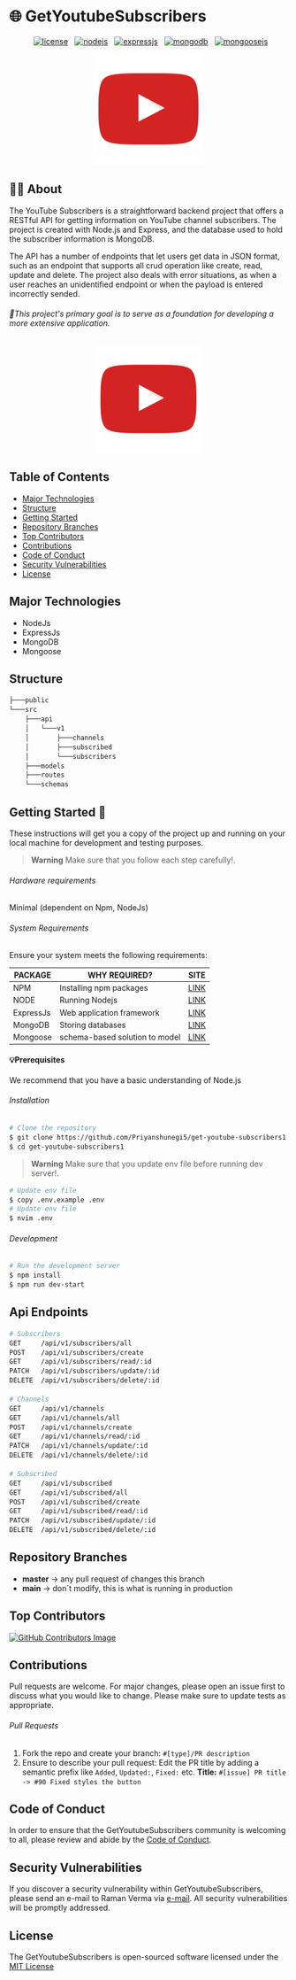# 🌐 GetYoutubeSubscribers
<p align="center">
  <a title="license" href="./LICENSE"><img src="https://img.shields.io/github/license/Priyanshunegi5/get-youtube-subscribers1" alt="license"></a>
  <a title="nodejs" href="https://nodejs.org"><img src="https://img.shields.io/badge/logo-nodedotjs-blue?logo=nodedotjs" alt="nodejs"></a>
  <a title="expressjs" href="https://expressjs.com"><img src="https://img.shields.io/badge/logo-expressjs-blue?logo=expressjs" alt="expressjs"></a>
  <a title="mongodb" href="https://www.mongodb.com/"><img src="https://img.shields.io/badge/logo-mongodb-blue?logo=mongodb" alt="mongodb"></a>
  <a title="mongoosejs" href="https:/mongoosejs.com/"><img src="https://img.shields.io/badge/logo-vite-blue?logo=mongoosejs" alt="mongoosejs"></a>
</p>

<p align="center">
  <img width="200" height="200" src="./public/logo512.png?raw=true" alt="logo" />
</p>

## 🦸‍♂️ About
The YouTube Subscribers is a straightforward backend project that offers a RESTful API for getting information on YouTube channel subscribers. 
The project is created with Node.js and Express, and the database used to hold the subscriber information is MongoDB.

The API has a number of endpoints that let users get data in JSON format, such as an endpoint that supports all crud operation like create, read, update and delete. 
The project also deals with error situations, as when a user reaches an unidentified endpoint or when the payload is entered incorrectly sended.

###### 👊This project's primary goal is to serve as a foundation for developing a more extensive application.

<p align="center">
  <picture>
    <source media="(prefers-color-scheme: dark)" srcset="./public/logo192.png?raw=true">
      <img alt="GetYoutubeSubscribers" src="./public/logo192.png?raw=true">
  </picture>
</p>

## Table of Contents
- [Major Technologies](#Major-Technologies)
- [Structure](#Structure)
- [Getting Started](#Getting-Started)
- [Repository Branches](#Repository-Branches)
- [Top Contributors](#Top-Contributors)
- [Contributions](#Contributions)
- [Code of Conduct](#Code-of-Conduct)
- [Security Vulnerabilities](#Security-Vulnerabilities)
- [License](#License)

## Major Technologies
- NodeJs
- ExpressJs
- MongoDB
- Mongoose

## Structure
```sh
├───public
└───src
    ├───api
    │   └───v1
    │       ├───channels
    │       ├───subscribed
    │       └───subscribers
    ├───models
    ├───routes
    └───schemas
```
## Getting Started 🎉
These instructions will get you a copy of the project up and running on your local machine for development and testing purposes.

> **Warning**
> Make sure that you follow each step carefully!.

###### Hardware requirements
Minimal (dependent on Npm, NodeJs)

###### System Requirements
Ensure your system meets the following requirements:

PACKAGE    | WHY REQUIRED?                        | SITE
-----------|--------------------------------------|-----------------------------
NPM        | Installing npm packages              | [LINK](https://nodejs.org/en/)
NODE       | Running Nodejs                       | [LINK](https://nodejs.org/en/)
ExpressJs  | Web application framework            | [LINK](https://expressjs.com/)
MongoDB    | Storing databases                    | [LINK](https://www.mongodb.com/)
Mongoose   | schema-based solution to model       | [LINK](https://mongoosejs.com/)

#### 💡Prerequisites
We recommend that you have a basic understanding of Node.js

###### Installation
```bash
# Clone the repository
$ git clone https://github.com/Priyanshunegi5/get-youtube-subscribers1.git
$ cd get-youtube-subscribers1
```

> **Warning**
> Make sure that you update env file before running dev server!.

```bash
# Update env file
$ copy .env.example .env
# Update env file
$ nvim .env
```

###### Development
```bash
# Run the development server
$ npm install
$ npm run dev-start
```

## Api Endpoints
```sh
# Subscribers
GET     /api/v1/subscribers/all
POST    /api/v1/subscribers/create
GET     /api/v1/subscribers/read/:id
PATCH   /api/v1/subscribers/update/:id
DELETE  /api/v1/subscribers/delete/:id

# Channels
GET     /api/v1/channels
GET     /api/v1/channels/all
POST    /api/v1/channels/create
GET     /api/v1/channels/read/:id
PATCH   /api/v1/channels/update/:id
DELETE  /api/v1/channels/delete/:id

# Subscribed
GET     /api/v1/subscribed
GET     /api/v1/subscribed/all
POST    /api/v1/subscribed/create
GET     /api/v1/subscribed/read/:id
PATCH   /api/v1/subscribed/update/:id
DELETE  /api/v1/subscribed/delete/:id
```

## Repository Branches
- **master** -> any pull request of changes this branch
- **main** -> don´t modify, this is what is running in production

## Top Contributors
[![GitHub Contributors Image](https://contrib.rocks/image?repo=Priyanshunegi5/get-youtube-subscribers1)](https://github.com/Priyanshunegi5/get-youtube-subscribers1/graphs/contributors)

## Contributions

Pull requests are welcome. For major changes, please open an issue first to discuss what you would like to change.
Please make sure to update tests as appropriate.
###### Pull Requests
1. Fork the repo and create your branch:
   `#[type]/PR description`
1. Ensure to describe your pull request:
   Edit the PR title by adding a semantic prefix like `Added`, `Updated:`, `Fixed:` etc.
   **Title:**
   `#[issue] PR title -> #90 Fixed styles the button`

## Code of Conduct
In order to ensure that the GetYoutubeSubscribers community is welcoming to all, please review and abide by the [Code of Conduct](./CODE_OF_CONDUCT.md).

## Security Vulnerabilities
If you discover a security vulnerability within GetYoutubeSubscribers, please send an e-mail to Raman Verma via [e-mail](mailto:devramanverma@gmail.com).
All security vulnerabilities will be promptly addressed.

## License
The GetYoutubeSubscribers is open-sourced software licensed under the [MIT License](./LICENSE)
